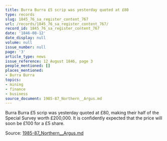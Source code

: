 ```yaml
---
title: Burra Burra £5 scrip was yesterday quoted at £80
type: records
slug: 1845_76_sa_register_content_767
url: /records/1845_76_sa_register_content_767/
record_id: 1845_76_sa_register_content_767
date: '1846-08-12'
date_display: null
volume: null
issue_number: null
page: '3'
article_type: news
issue_reference: 12 August 1846, page 3
people_mentioned: []
places_mentioned:
- Burra Burra
topics:
- mining
- finance
- business
source_document: 1985-87_Northern__Argus.md
---
```


Burra Burra £5 scrip was yesterday quoted at £80, making their half of the Special Survey worth £200,000.  It is confidently expected that the price will soon be £100 for a £5 share.

Source: [1985-87_Northern__Argus.md](/downloads/markdown/1985-87_Northern__Argus.md)
